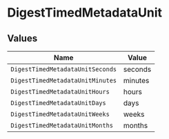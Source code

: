# DigestTimedMetadataUnit


## Values

| Name                             | Value                            |
| -------------------------------- | -------------------------------- |
| `DigestTimedMetadataUnitSeconds` | seconds                          |
| `DigestTimedMetadataUnitMinutes` | minutes                          |
| `DigestTimedMetadataUnitHours`   | hours                            |
| `DigestTimedMetadataUnitDays`    | days                             |
| `DigestTimedMetadataUnitWeeks`   | weeks                            |
| `DigestTimedMetadataUnitMonths`  | months                           |